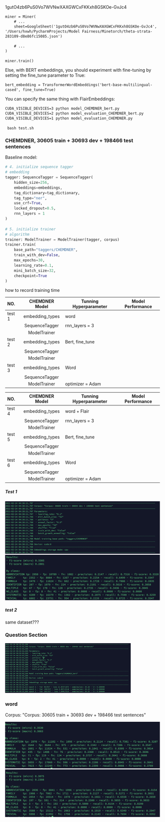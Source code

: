 1gutO4zb6PuS0Vo7WVNwXAXGWCxFKKxh8GSKOe-GvJc4



```
miner = Miner(
    # ...
    sheet=GoogleSheet('1gutO4zb6PuS0Vo7WVNwXAXGWCxFKKxh8GSKOe-GvJc4', '/Users/hxwh/PycharmProjects/Model Fairness/Minetorch/theta-strata-283109-d8e86fc15085.json')
    
    # ...
)

miner.train()
```



Else, with BERT embeddings, you should experiment with fine-tuning by setting the fine_tune parameter to True:

```
bert_embedding = TransformerWordEmbeddings('bert-base-multilingual-cased', fine_tune=True)
```

You can specify the same thing with FlairEmbeddings:

```shell
CUDA_VISIBLE_DEVICES=3 python model_CHEMDNER_bert.py
CUDA_VISIBLE_DEVICES=2 python model_evaluation_CHEMDNER_bert.py
CUDA_VISIBLE_DEVICES=1 python model_evaluation_CHEMDNER.py

 bash test.sh
```





### CHEMDNER, 30605 train + 30693 dev + 198466 test sentences



Baseline model: 

```python
# 4. initialize sequence tagger
# embedding 
tagger: SequenceTagger = SequenceTagger(
	hidden_size=256,
	embeddings=embeddings,
	tag_dictionary=tag_dictionary,
	tag_type="ner",
	use_crf=True,
	locked_dropout=0.5,
	rnn_layers = 1 
)

# 5. initialize trainer
# algorithm
trainer: ModelTrainer = ModelTrainer(tagger, corpus)
trainer.train(
	base_path="taggers/CHEMDNER",
	train_with_dev=False,
	max_epochs=30,
	learning_rate=0.1,
	mini_batch_size=32,
	checkpoint=True
)
```



how to record training time



| NO.    | CHEMDNER Model  | Tunning Hyperparameter | Model Performance |
| :----- | :-------------: | ---------------------- | ----------------- |
| test 1 | embedding_types | word                   |                   |
|        | SequenceTagger  | rnn_layers = 3         |                   |
|        |  ModelTrainer   |                        |                   |
| test 2 | embedding_types | Bert, fine_tune        |                   |
|        | SequenceTagger  |                        |                   |
|        |  ModelTrainer   |                        |                   |
| test 3 | embedding_types | Word                   |                   |
|        | SequenceTagger  |                        |                   |
|        |  ModelTrainer   | optimizer = Adam       |                   |

| NO.    | CHEMDNER Model  | Tunning Hyperparameter | Model Performance |
| :----- | :-------------: | ---------------------- | ----------------- |
| test 4 | embedding_types | word + Flair           |                   |
|        | SequenceTagger  | rnn_layers = 3         |                   |
|        |  ModelTrainer   |                        |                   |
| test 5 | embedding_types | Bert, fine_tune        |                   |
|        | SequenceTagger  |                        |                   |
|        |  ModelTrainer   |                        |                   |
| test 6 | embedding_types | Word                   |                   |
|        | SequenceTagger  |                        |                   |
|        |  ModelTrainer   | optimizer = Adam       |                   |



##### Test 1

<img src="${image}/image-20210224205223521.png" alt="image-20210224205223521" style="zoom: 50%;" />

<img src="${image}/image-20210224212937000.png" alt="image-20210224212937000" style="zoom:50%;" />

##### test 2 

same dataset??? 

### Question Section

<img src="${image}/image-20210224204853935.png" alt="image-20210224204853935" style="zoom:40%;" />



### word



 Corpus: "Corpus: 30605 train + 30693 dev + 198466 test sentences"



<img src="${image}/image-20210302215926447.png" alt="image-20210302215926447" style="zoom:50%;" />



<img src="${image}/image-20210302215959712.png" alt="image-20210302215959712" style="zoom:50%;" />

